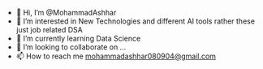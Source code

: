 - 👋 Hi, I’m @MohammadAshhar
- 👀 I’m interested in New Technologies and different AI tools rather these just job related DSA
- 🌱 I’m currently learning Data Science
- 💞️ I’m looking to collaborate on ...
- 📫 How to reach me mohammadashhar080904@gmail.com 
